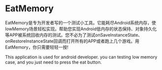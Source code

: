 # EatMemory
EatMemory是专为开发者写的一个测试小工具。它能耗尽Android系统内存，使lowMemory场景轻松实现。帮助您实现Android低内存的状态保持、对象持久化等APP被系统回收内存的测试。您不必为了测试onSaveInstanceState、onRestoreInstanceState回调而打开所有的APP或者跑上几个游戏。用EatMemory，你只需要轻轻一按!

This application is used for android developer. you can testing low memory case, and you just need to press the eat button.
